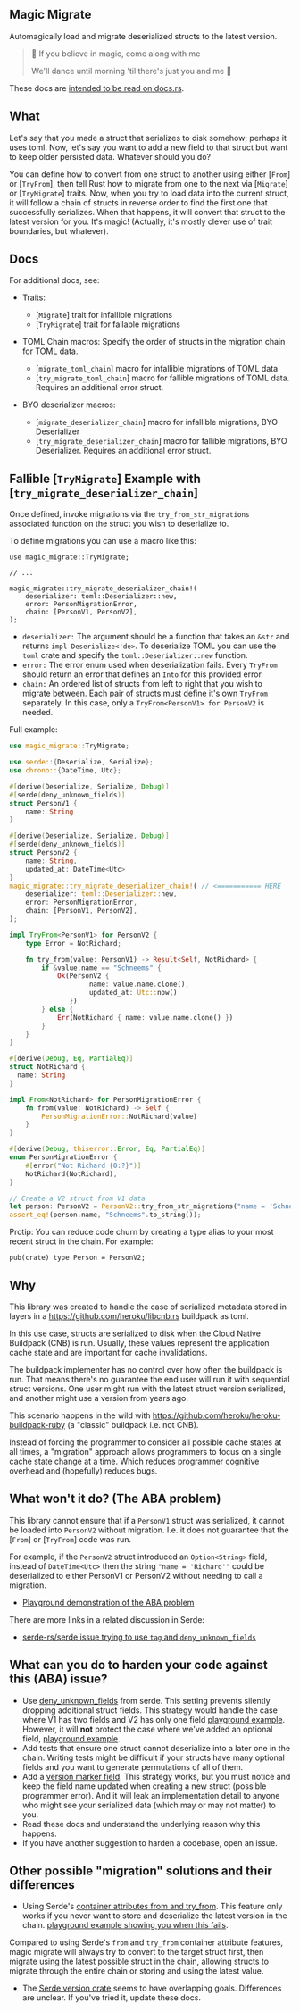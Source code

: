 ## Magic Migrate

Automagically load and migrate deserialized structs to the latest version.

> 🎵 If you believe in magic, come along with me
>
> We'll dance until morning 'til there's just you and me 🎵
>

These docs are [intended to be read on docs.rs](https://docs.rs/magic_migrate/latest/magic_migrate/).

## What

Let's say that you made a struct that serializes to disk somehow; perhaps it uses toml. Now, let's say you want to add a new field to that struct but want to keep older persisted data. Whatever should you do?

You can define how to convert from one struct to another using either [`From`] or [`TryFrom`], then tell Rust how to migrate from one to the next via [`Migrate`] or [`TryMigrate`] traits. Now, when you try to load data into the current struct, it will follow a chain of structs in reverse order to find the first one that successfully serializes. When that happens, it will convert that struct to the latest version for you. It's magic! (Actually, it's mostly clever use of trait boundaries, but whatever).

## Docs

For additional docs, see:

- Traits:
    - [`Migrate`] trait for infallible migrations
    - [`TryMigrate`] trait for failable migrations

- TOML Chain macros: Specify the order of structs in the migration chain for TOML data.
    - [`migrate_toml_chain`] macro for infallible migrations of TOML data
    - [`try_migrate_toml_chain`] macro for fallible migrations of TOML data. Requires an additional error struct.

- BYO deserializer macros:
    - [`migrate_deserializer_chain`] macro for infallible migrations, BYO Deserializer
    - [`try_migrate_deserializer_chain`] macro for fallible migrations, BYO Deserializer. Requires an additional error struct.

## Fallible [`TryMigrate`] Example with [`try_migrate_deserializer_chain`]

Once defined, invoke migrations via the `try_from_str_migrations` associated function on the struct you wish to deserialize to.

To define migrations you can use a macro like this:

```ignore
use magic_migrate::TryMigrate;

// ...

magic_migrate::try_migrate_deserializer_chain!(
    deserializer: toml::Deserializer::new,
    error: PersonMigrationError,
    chain: [PersonV1, PersonV2],
);
```

- `deserializer:` The argument should be a function that takes an `&str` and returns `impl Deserialize<'de>`. To deserialize TOML you can use the `toml` crate and specify the `toml::Deserializer::new` function.
- `error:` The error enum used when deserialization fails. Every `TryFrom` should return an error that defines an `Into` for this provided error.
- `chain:` An ordered list of structs from left to right that you wish to migrate between. Each pair of structs must define it's own `TryFrom` separately. In this case, only a `TryFrom<PersonV1> for PersonV2` is needed.

Full example:

```rust
use magic_migrate::TryMigrate;

use serde::{Deserialize, Serialize};
use chrono::{DateTime, Utc};

#[derive(Deserialize, Serialize, Debug)]
#[serde(deny_unknown_fields)]
struct PersonV1 {
    name: String
}

#[derive(Deserialize, Serialize, Debug)]
#[serde(deny_unknown_fields)]
struct PersonV2 {
    name: String,
    updated_at: DateTime<Utc>
}
magic_migrate::try_migrate_deserializer_chain!( // <=========== HERE
    deserializer: toml::Deserializer::new,
    error: PersonMigrationError,
    chain: [PersonV1, PersonV2],
);

impl TryFrom<PersonV1> for PersonV2 {
    type Error = NotRichard;

    fn try_from(value: PersonV1) -> Result<Self, NotRichard> {
        if &value.name == "Schneems" {
            Ok(PersonV2 {
                    name: value.name.clone(),
                    updated_at: Utc::now()
               })
        } else {
            Err(NotRichard { name: value.name.clone() })
        }
    }
}

#[derive(Debug, Eq, PartialEq)]
struct NotRichard {
  name: String
}

impl From<NotRichard> for PersonMigrationError {
    fn from(value: NotRichard) -> Self {
        PersonMigrationError::NotRichard(value)
    }
}

#[derive(Debug, thiserror::Error, Eq, PartialEq)]
enum PersonMigrationError {
    #[error("Not Richard {0:?}")]
    NotRichard(NotRichard),
}

// Create a V2 struct from V1 data
let person: PersonV2 = PersonV2::try_from_str_migrations("name = 'Schneems'").unwrap().unwrap();
assert_eq!(person.name, "Schneems".to_string());
```

Protip: You can reduce code churn by creating a type alias to your most recent struct in the chain. For example:

```ignore
pub(crate) type Person = PersonV2;
```

## Why

This library was created to handle the case of serialized metadata stored in layers in a <https://github.com/heroku/libcnb.rs> buildpack as toml.

In this use case, structs are serialized to disk when the Cloud Native Buildpack (CNB) is run. Usually, these values represent the application cache state and are important for cache invalidations.

The buildpack implementer has no control over how often the buildpack is run. That means there's no guarantee the end user will run it with sequential struct versions. One user might run with the latest struct version serialized, and another might use a version from years ago.

This scenario happens in the wild with <https://github.com/heroku/heroku-buildpack-ruby> (a "classic" buildpack i.e. not CNB).

Instead of forcing the programmer to consider all possible cache states at all times, a "migration" approach allows programmers to focus on a single cache state change at a time. Which reduces programmer cognitive overhead and (hopefully) reduces bugs.

## What won't it do? (The ABA problem)

This library cannot ensure that if a `PersonV1` struct was serialized, it cannot be loaded into `PersonV2` without migration. I.e. it does not guarantee that the [`From`] or [`TryFrom`] code was run.

For example, if the `PersonV2` struct introduced an `Option<String>` field, instead of `DateTime<Utc>` then the string `"name = 'Richard'"` could be deserialized to either PersonV1 or PersonV2 without needing to call a migration.

- [Playground demonstration of the ABA problem](https://play.rust-lang.org/?version=stable&mode=debug&edition=2021&gist=e26033d3c8c3c34414fe594674f6d053)

There are more links in a related discussion in Serde:

- [serde-rs/serde issue trying to use `tag` and `deny_unknown_fields`](https://github.com/serde-rs/serde/issues/2666)

## What can you do to harden your code against this (ABA) issue?

- Use [deny_unknown_fields](https://serde.rs/container-attrs.html) from serde. This setting prevents silently dropping additional struct fields. This strategy would handle the case where V1 has two fields and V2 has only one field [playground example](https://play.rust-lang.org/?version=stable&mode=debug&edition=2021&gist=75c6f06234e1d64aea7b37c448321abf). However, it will **not** protect the case where we've added an optional field, [playground example](https://play.rust-lang.org/?version=stable&mode=debug&edition=2021&gist=47dde9f52b0c5114ef28f35bb019969c).
- Add tests that ensure one struct cannot deserialize into a later one in the chain. Writing tests might be difficult if your structs have many optional fields and you want to generate permutations of all of them.
- Add a [version marker field](https://stackoverflow.com/a/77700752/147390). This strategy works, but you must notice and keep the field name updated when creating a new struct (possible programmer error). And it will leak an implementation detail to anyone who might see your serialized data (which may or may not matter) to you.
- Read these docs and understand the underlying reason why this happens.
- If you have another suggestion to harden a codebase, open an issue.

## Other possible "migration" solutions and their differences

- Using Serde's [container attributes from and try_from](https://serde.rs/container-attrs.html). This feature only works if you never want to store and deserialize the latest version in the chain. [playground example showing you when this fails](https://play.rust-lang.org/?version=stable&mode=debug&edition=2021&gist=b6ea1cd054bab5d7df62a04cbd7c6284).

Compared to using Serde's `from` and `try_from` container attribute features, magic migrate will always try to convert to the target struct first, then migrate using the latest possible struct in the chain, allowing structs to migrate through the entire chain or storing and using the latest value.

- The [Serde version crate](https://docs.rs/serde-version/latest/serde_version/) seems to have overlapping goals. Differences are unclear. If you've tried it, update these docs.
